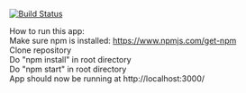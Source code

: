 [![Build Status](https://travis-ci.com/josaks/movie-react-app.svg?branch=master)](https://travis-ci.com/josaks/movie-react-app)

How to run this app:  
Make sure npm is installed: https://www.npmjs.com/get-npm  
Clone repository  
Do "npm install" in root directory  
Do "npm start" in root directory  
App should now be running at http://localhost:3000/